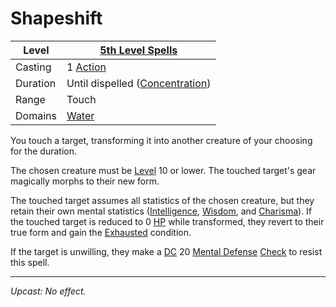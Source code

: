 # Shapeshift

| Level    | [5th Level Spells](5th%20Level%20Spells.md)                               |
| -------- | ------------------------------------------------------------------------- |
| Casting  | 1 [Action](../../../../Game%20Procedures/Core%20Procedures/Action.md)                       |
| Duration | Until dispelled ([Concentration](../../Concentration.md)) |
| Range    | Touch                                                                     |
| Domains  | [Water](../../Spell%20Domains/Water.md)                                |

You touch a target, transforming it into another creature of your choosing for the duration.

The chosen creature must be [Level](../../../../Player%20Characters/Derived%20Statistics/Level.md) 10 or lower. The touched target's gear magically morphs to their new form.

The touched target assumes all statistics of the chosen creature, but they retain their own mental statistics ([Intelligence](../../../../Player%20Characters/The%20Ability%20Scores/Intelligence.md), [Wisdom](../../../../Player%20Characters/The%20Ability%20Scores/Wisdom.md), and [Charisma](../../../../Player%20Characters/The%20Ability%20Scores/Charisma.md)). If the touched target is reduced to 0 [HP](../../../../Player%20Characters/Derived%20Statistics/Hit%20Points.md) while transformed, they revert to their true form and gain the [Exhausted](../../../../Game%20Procedures/Conditions/Exhausted.md) condition.

If the target is unwilling, they make a [DC](../../../../Game%20Procedures/Core%20Procedures/DC.md) 20 [Mental Defense](../../../../Player%20Characters/Derived%20Statistics/Mental%20Defense.md) [Check](../../../../Game%20Procedures/Core%20Procedures/Check.md) to resist this spell.

---
*Upcast: No effect.*
